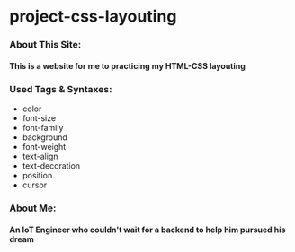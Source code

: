 # project-css-layouting
### About This Site: 
#### This is a website for me to practicing my HTML-CSS layouting

### Used Tags & Syntaxes: 
* color
* font-size
* font-family
* background
* font-weight
* text-align
* text-decoration
* position
* cursor

### About Me: 
#### An IoT Engineer who couldn't wait for a backend to help him pursued his dream